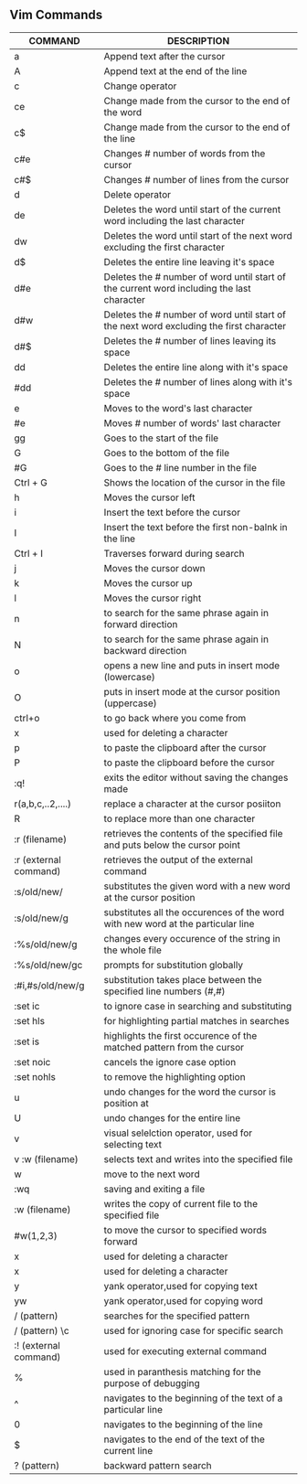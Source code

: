     
## Vim Commands
| COMMAND | DESCRIPTION |
| --- | --- |
| a | Append text after the cursor |
| A | Append text at the end of the line |
| c | Change operator |
| ce | Change made from the cursor to the end of the word |
| c$ | Change made from the cursor to the end of the line |
| c#e | Changes # number of words from the cursor |
| c#$ | Changes # number of lines from the cursor | 
| d | Delete operator |
| de |  Deletes the word until start of the current word including the last character | 
| dw | Deletes the word until start of the next word excluding the first character |
| d$ | Deletes the entire line leaving it's space |
| d#e | Deletes the # number of word until start of the current word including the last character |
| d#w | Deletes the # number of word until start of the next word excluding the first character | 
| d#$ | Deletes the # number of lines leaving its space | 
| dd | Deletes the entire line along with it's space |
| #dd | Deletes the # number of lines along with it's space | 
| e | Moves to the word's last character |
| #e | Moves # number of words' last character |
| gg | Goes to the start  of the file |
| G | Goes to the bottom of the file |
| #G | Goes to the # line number in the file | 
| Ctrl + G | Shows the location of the cursor in the file |
| h | Moves the cursor left | 
| i | Insert the text before the cursor |
| I | Insert the text before the first non-balnk in the line |
| Ctrl + I | Traverses forward during search |
| j | Moves the cursor down |
| k | Moves the cursor up |
| l |  Moves the cursor right |   
|n|to search for the same phrase again in forward direction|
|N|to search for the same phrase again in backward direction|
|o|opens a new line and puts in insert mode (lowercase)|
|O|puts in insert mode at the cursor position (uppercase)|
|ctrl+o|to go back where you come from|
|x|used for deleting a character|
|p|to paste the clipboard after the cursor|
|P|to paste the clipboard before the cursor|
|:q!|exits the editor without saving the changes made|
|r(a,b,c,..2,....)|replace a character at the cursor posiiton|
|R|to replace more than one character|
|:r (filename)|retrieves the contents of the specified file and puts below the cursor point|
|:r (external command)|retrieves the output of the external command|
|:s/old/new/|substitutes the given word with a new word at the cursor position|
|:s/old/new/g|substitutes all the occurences  of the word with new word at the particular line|
|:%s/old/new/g|changes every occurence of the string in the whole file|
|:%s/old/new/gc|prompts for substitution globally|
|:#i,#s/old/new/g|substitution takes place between the specified line numbers (#,#)|
|:set ic|to ignore case in searching and substituting|
|:set hls|for highlighting partial matches in searches|
|:set is|highlights the first occurence of the matched pattern from the cursor|
|:set noic|cancels the ignore case option|
|:set nohls|to remove the highlighting option|
|u|undo changes for the word the cursor is position at|
|U|undo changes for the entire line|
|v|visual selelction operator, used for selecting text|
|v :w (filename)|selects text and writes into the specified file|
|w|move to the next word|
|:wq|saving and exiting a file|
|:w (filename)|writes the copy of current file to the specified file|
|#w(1,2,3)|to move the cursor to specified words forward|
|x|used for deleting a character|
|x|used for deleting a character|
|y|yank operator,used for copying text|
|yw|yank operator,used for copying word|
|/ (pattern)|searches for the specified pattern|
|/ (pattern) \c|used for ignoring case for specific search|
|:! (external command)|used for executing external command|
|%|used in paranthesis matching for the purpose of debugging|
|^|navigates to the beginning of the text of a particular line|
|0|navigates to the beginning of the line|
|$|navigates to the end of the text of the current line|
|? (pattern)|backward pattern search|

